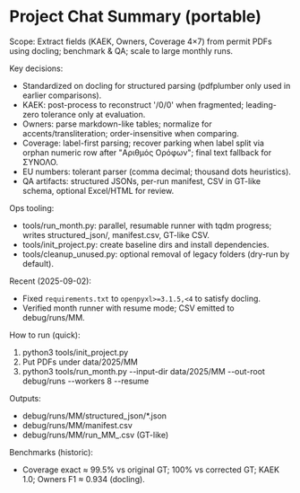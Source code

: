 # Project Chat Summary (portable)

Scope: Extract fields (ΚΑΕΚ, Owners, Coverage 4×7) from permit PDFs using docling; benchmark & QA; scale to large monthly runs.

Key decisions:
- Standardized on docling for structured parsing (pdfplumber only used in earlier comparisons).
- KAEK: post-process to reconstruct '/0/0' when fragmented; leading-zero tolerance only at evaluation.
- Owners: parse markdown-like tables; normalize for accents/transliteration; order-insensitive when comparing.
- Coverage: label-first parsing; recover parking when label split via orphan numeric row after "Αριθμός Ορόφων"; final text fallback for ΣΥΝΟΛΟ.
- EU numbers: tolerant parser (comma decimal; thousand dots heuristics).
- QA artifacts: structured JSONs, per-run manifest, CSV in GT-like schema, optional Excel/HTML for review.

Ops tooling:
- tools/run_month.py: parallel, resumable runner with tqdm progress; writes structured_json/, manifest.csv, GT-like CSV.
- tools/init_project.py: create baseline dirs and install dependencies.
- tools/cleanup_unused.py: optional removal of legacy folders (dry-run by default).

Recent (2025-09-02):
- Fixed `requirements.txt` to `openpyxl>=3.1.5,<4` to satisfy docling.
- Verified month runner with resume mode; CSV emitted to debug/runs/MM.

How to run (quick):
1) python3 tools/init_project.py
2) Put PDFs under data/2025/MM
3) python3 tools/run_month.py --input-dir data/2025/MM --out-root debug/runs --workers 8 --resume

Outputs:
- debug/runs/MM/structured_json/*.json
- debug/runs/MM/manifest.csv
- debug/runs/MM/run_MM_<timestamp>.csv (GT-like)

Benchmarks (historic):
- Coverage exact ≈ 99.5% vs original GT; 100% vs corrected GT; KAEK 1.0; Owners F1 ≈ 0.934 (docling).

